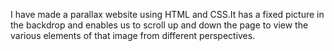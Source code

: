I have made a parallax website using HTML and CSS.It has a fixed picture in the backdrop and enables us to scroll up and down the page to view the various elements of that image from different perspectives.

